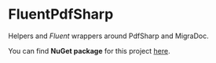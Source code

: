 # FluentPdfSharp

Helpers and *Fluent* wrappers around PdfSharp and MigraDoc.

You can find **NuGet package** for this project [here](https://www.nuget.org/packages/Ma.FluentPdfSharp/).